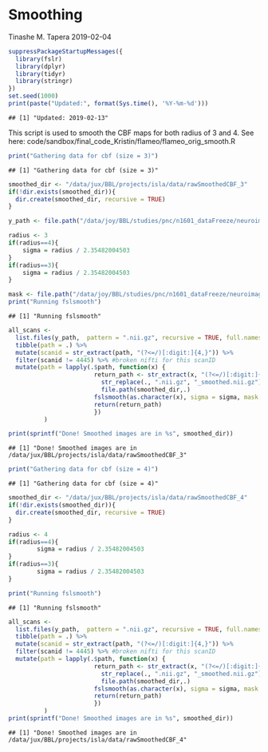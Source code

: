 Smoothing
================
Tinashe M. Tapera
2019-02-04

``` r
suppressPackageStartupMessages({
  library(fslr)
  library(dplyr)
  library(tidyr)
  library(stringr)
})
set.seed(1000)
print(paste("Updated:", format(Sys.time(), '%Y-%m-%d')))
```

    ## [1] "Updated: 2019-02-13"

This script is used to smooth the CBF maps for both radius of 3 and 4. See here: code/sandbox/final\_code\_Kristin/flameo/flameo\_orig\_smooth.R

``` r
print("Gathering data for cbf (size = 3)")
```

    ## [1] "Gathering data for cbf (size = 3)"

``` r
smoothed_dir <- "/data/jux/BBL/projects/isla/data/rawSmoothedCBF_3"
if(!dir.exists(smoothed_dir)){
  dir.create(smoothed_dir, recursive = TRUE)
}

y_path <- file.path("/data/joy/BBL/studies/pnc/n1601_dataFreeze/neuroimaging/asl/voxelwiseMaps_cbf")

radius <- 3
if(radius==4){
    sigma = radius / 2.35482004503
}
if(radius==3){
    sigma = radius / 2.35482004503
}

mask <- file.path("/data/joy/BBL/studies/pnc/n1601_dataFreeze/neuroimaging/asl/gm10pcalcovemask.nii.gz")
print("Running fslsmooth")
```

    ## [1] "Running fslsmooth"

``` r
all_scans <-
  list.files(y_path,  pattern = ".nii.gz", recursive = TRUE, full.names = TRUE) %>%
  tibble(path = .) %>%
  mutate(scanid = str_extract(path, "(?<=/)[:digit:]{4,}")) %>%
  filter(scanid != 4445) %>% #broken nifti for this scanID
  mutate(path = lapply(.$path, function(x) {
                        return_path <- str_extract(x, "(?<=/)[:digit:]{4,}.*") %>%
                          str_replace(., ".nii.gz", "_smoothed.nii.gz") %>%
                          file.path(smoothed_dir,.)
                        fslsmooth(as.character(x), sigma = sigma, mask = mask, outfile = return_path, verbose = FALSE)
                        return(return_path)
                        })
          )

print(sprintf("Done! Smoothed images are in %s", smoothed_dir))
```

    ## [1] "Done! Smoothed images are in /data/jux/BBL/projects/isla/data/rawSmoothedCBF_3"

``` r
print("Gathering data for cbf (size = 4)")
```

    ## [1] "Gathering data for cbf (size = 4)"

``` r
smoothed_dir <- "/data/jux/BBL/projects/isla/data/rawSmoothedCBF_4"
if(!dir.exists(smoothed_dir)){
  dir.create(smoothed_dir, recursive = TRUE)
}

radius <- 4
if(radius==4){
        sigma = radius / 2.35482004503
}
if(radius==3){
        sigma = radius / 2.35482004503
}

print("Running fslsmooth")
```

    ## [1] "Running fslsmooth"

``` r
all_scans <-
  list.files(y_path,  pattern = ".nii.gz", recursive = TRUE, full.names = TRUE) %>%
  tibble(path = .) %>%
  mutate(scanid = str_extract(path, "(?<=/)[:digit:]{4,}")) %>%
  filter(scanid != 4445) %>% #broken nifti for this scanID
  mutate(path = lapply(.$path, function(x) {
                        return_path <- str_extract(x, "(?<=/)[:digit:]{4,}.*") %>%
                          str_replace(., ".nii.gz", "_smoothed.nii.gz") %>%
                          file.path(smoothed_dir,.)
                        fslsmooth(as.character(x), sigma = sigma, mask = mask, outfile = return_path, verbose = FALSE)
                        return(return_path)
                        })
          )
print(sprintf("Done! Smoothed images are in %s", smoothed_dir))
```

    ## [1] "Done! Smoothed images are in /data/jux/BBL/projects/isla/data/rawSmoothedCBF_4"
